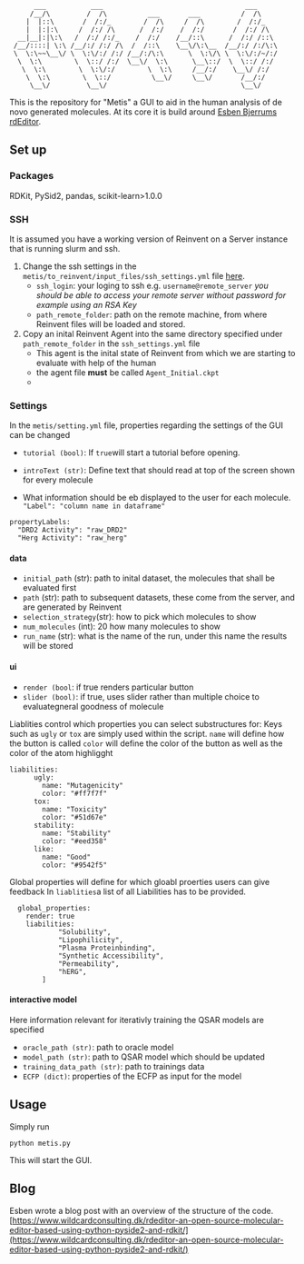 ```
      ___           ___                                   ___     
     /__/\         /  /\          ___       ___          /  /\    
    |  |::\       /  /:/_        /  /\     /  /\        /  /:/_   
    |  |:|:\     /  /:/ /\      /  /:/    /  /:/       /  /:/ /\  
  __|__|:|\:\   /  /:/ /:/_    /  /:/    /__/::\      /  /:/ /::\ 
 /__/::::| \:\ /__/:/ /:/ /\  /  /::\    \__\/\:\__  /__/:/ /:/\:\
 \  \:\~~\__\/ \  \:\/:/ /:/ /__/:/\:\      \  \:\/\ \  \:\/:/~/:/
  \  \:\        \  \::/ /:/  \__\/  \:\      \__\::/  \  \::/ /:/ 
   \  \:\        \  \:\/:/        \  \:\     /__/:/    \__\/ /:/  
    \  \:\        \  \::/          \__\/     \__\/       /__/:/   
     \__\/         \__\/                                 \__\/
```   
This is the repository for "Metis" a GUI to aid in the human analysis of de novo generated molecules.
At its core it is build around [Esben Bjerrums](https://github.com/EBjerrum) [rdEditor](https://github.com/EBjerrum/rdeditor).

## Set up

### Packages
RDKit, PySid2, pandas, scikit-learn>1.0.0

### SSH
It is assumed you have a working version of Reinvent on a Server instance that is running slurm and ssh.

1. Change the ssh settings in the `metis/to_reinvent/input_files/ssh_settings.yml` file [here](https://github.com/JanoschMenke/metis/blob/691ad0b614f4cc74dad82fbe03f71f725752e4c1/metis/reinvent_connect/input_files/ssh_settings.yml#L1C1-L2C105).
      - `ssh_login`: your loging to ssh e.g. `username@remote_server` *you should be able to access your remote server without password for example using an RSA Key*
      - `path_remote_folder`: path on the remote machine, from where Reinvent files will be loaded and stored.
2. Copy an inital Reinvent Agent into the same directory specified under `path_remote_folder` in the `ssh_settings.yml` file
      - This agent is the inital state of Reinvent from which we are starting to evaluate with help of the human
      - the agent file **must** be called `Agent_Initial.ckpt`
      - 
###  Settings
In the `metis/setting.yml` file, properties regarding the settings of the GUI can be changed

- `tutorial (bool)`: If `true`will start a tutorial before opening. 

- `introText (str)`: Define text that should read at top of the screen shown for every molecule

- What information should be eb displayed to the user for each molecule.
`"Label": "column name in dataframe"`
```
propertyLabels: 
  "DRD2 Activity": "raw_DRD2"
  "Herg Activity": "raw_herg"
```
#### data
- `initial_path` (str): path to inital dataset, the molecules that shall be evaluated first
- `path` (str):   path to subsequent datasets, these come from the server, and are generated by Reinvent
- `selection_strategy`(str): how to pick which molecules to show
- `num_molecules` (int): 20 how many molecules to show
- `run_name` (str): what is the name of the run, under this name the results will be stored 

#### ui
- `render (bool`: if true renders particular button
- `slider (bool)`: if true, uses slider rather than multiple choice to evaluategneral goodness of molecule

Liablities control which properties you can select substructures for:
Keys such as `ugly` or `tox` are simply used within the script.
`name` will define how the button is called 
`color` will define the color of the button as well as the color of the atom highligght
```
liabilities:
      ugly:
        name: "Mutagenicity"
        color: "#ff7f7f"
      tox:
        name: "Toxicity" 
        color: "#51d67e"
      stability:
        name: "Stability"
        color: "#eed358"
      like:
        name: "Good"
        color: "#9542f5"
```
Global properties will define for which gloabl proerties users can give feedback
In `liablities`a list of all Liabilities has to be provided.
```
  global_properties:
    render: true
    liabilities: 
            "Solubility",
            "Lipophilicity",
            "Plasma Proteinbinding",
            "Synthetic Accessibility",
            "Permeability",
            "hERG",
        ]
```

#### interactive model

Here information relevant for iterativly training the QSAR models are specified
- `oracle_path (str)`: path to oracle model
- `model_path (str)`: path to QSAR model which should be updated
- `training_data_path (str)`: path to trainings data
- `ECFP (dict)`: properties of the ECFP as input for the model
  

## Usage

Simply run  
```
python metis.py
```
This will start the GUI. 

## Blog
Esben wrote a blog post with an overview of the structure of the code.
[https://www.wildcardconsulting.dk/rdeditor-an-open-source-molecular-editor-based-using-python-pyside2-and-rdkit/](https://www.wildcardconsulting.dk/rdeditor-an-open-source-molecular-editor-based-using-python-pyside2-and-rdkit/)



